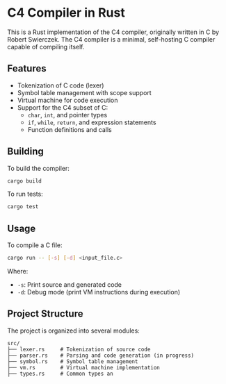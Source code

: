 # C4 Compiler in Rust

This is a Rust implementation of the C4 compiler, originally written in C by Robert Swierczek. The C4 compiler is a minimal, self-hosting C compiler capable of compiling itself.

## Features

- Tokenization of C code (lexer)
- Symbol table management with scope support
- Virtual machine for code execution
- Support for the C4 subset of C:
  - `char`, `int`, and pointer types
  - `if`, `while`, `return`, and expression statements
  - Function definitions and calls

## Building

To build the compiler:

```bash
cargo build
```

To run tests:

```bash
cargo test
```

## Usage

To compile a C file:

```bash
cargo run -- [-s] [-d] <input_file.c>
```

Where:
- `-s`: Print source and generated code
- `-d`: Debug mode (print VM instructions during execution)

## Project Structure

The project is organized into several modules:

```
src/
├── lexer.rs     # Tokenization of source code
├── parser.rs    # Parsing and code generation (in progress)
├── symbol.rs    # Symbol table management
├── vm.rs        # Virtual machine implementation
├── types.rs     # Common types an